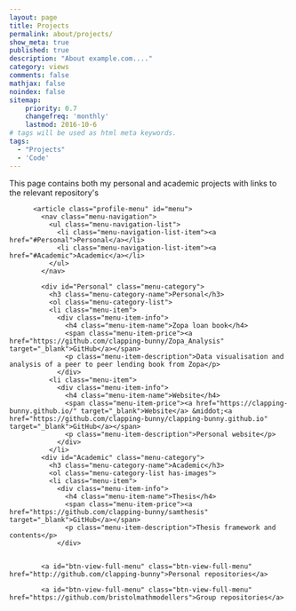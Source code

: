 ```yaml
---
layout: page
title: Projects
permalink: about/projects/
show_meta: true
published: true
description: "About example.com...."
category: views
comments: false
mathjax: false
noindex: false
sitemap:
    priority: 0.7
    changefreq: 'monthly'
    lastmod: 2016-10-6
# tags will be used as html meta keywords.    
tags:
  - "Projects"
  - 'Code'
---
```


<section class="profile-content" id="content">
<!-- TODO header? -->

<div class="profile-description">
            <p>This page contains both my personal and academic projects with links to the relevant repository's</p>
          </div>

          <article class="profile-menu" id="menu">
            <nav class="menu-navigation">
              <ul class="menu-navigation-list">
                <li class="menu-navigation-list-item"><a href="#Personal">Personal</a></li>
                <li class="menu-navigation-list-item"><a href="#Academic">Academic</a></li>
              </ul>
            </nav>

            <div id="Personal" class="menu-category">
              <h3 class="menu-category-name">Personal</h3>
              <ol class="menu-category-list">
              <li class="menu-item">
                <div class="menu-item-info">
                  <h4 class="menu-item-name">Zopa loan book</h4>
                  <span class="menu-item-price"><a href="https://github.com/clapping-bunny/Zopa_Analysis" target="_blank">GitHub</a></span>
                  <p class="menu-item-description">Data visualisation and analysis of a peer to peer lending book from Zopa</p>
                </div>
              <li class="menu-item">
                <div class="menu-item-info">
                  <h4 class="menu-item-name">Website</h4>
                  <span class="menu-item-price"><a href="https://clapping-bunny.github.io/" target="_blank">Website</a> &middot;<a href="https://github.com/clapping-bunny/clapping-bunny.github.io" target="_blank">GitHub</a></span>
                  <p class="menu-item-description">Personal website</p>
                </div>
              </li>
            <div id="Academic" class="menu-category">
              <h3 class="menu-category-name">Academic</h3>
              <ol class="menu-category-list has-images">
              <li class="menu-item">
                <div class="menu-item-info">
                  <h4 class="menu-item-name">Thesis</h4>
                  <span class="menu-item-price"><a href="https://github.com/clapping-bunny/samthesis" target="_blank">GitHub</a></span>
                  <p class="menu-item-description">Thesis framework and contents</p>
                </div>
               

            <a id="btn-view-full-menu" class="btn-view-full-menu" href="http://github.com/clapping-bunny">Personal repositories</a>
 
            <a id="btn-view-full-menu" class="btn-view-full-menu" href="https://github.com/bristolmathmodellers">Group repositories</a>


          